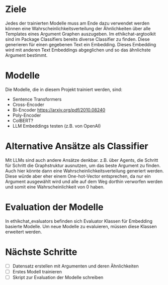 # Ziele
Jedes der trainierten Modelle muss am Ende dazu verwendet werden können eine Wahrscheinlichkeitsverteilung der Ähnlichkeiten über alle Templates eines Argument Graphen auszugeben. Im ethikchat-argtoolkit sind im Package Classifiers bereits diverse Classifier zu finden. Diese generieren für einen gegebenen Text ein Embedding. Dieses Embedding wird mit anderen Text Embeddings abgeglichen und so das ähnlichste Argument bestimmt. 

# Modelle
Die Modelle, die in diesem Projekt trainiert werden, sind:
- Sentence Transformers
- Cross-Encoder
- Bi-Encoder https://arxiv.org/pdf/2010.08240
- Poly-Encoder
- ColBERT?
- LLM Embeddings testen (z.B. von OpenAI)

# Alternative Ansätze als Classifier
Mit LLMs sind auch andere Ansätze denkbar. z.B. über Agents, die Schritt für Schritt die Graphstruktur ausnutzen, um das beste Argument zu finden. Auch hier könnte dann eine Wahrscheinlichkeitsverteilung generiert werden. Diese würde aber eher einem One-hot-Vector entsprechen, da nur ein Argument ausgewählt wird und alle auf dem Weg dorthin verworfen werden und somit eine Wahrscheinlichkeit von 0 haben.

# Evaluation der Modelle
In ethikchat_evaluators befinden sich Evaluator Klassen für Embedding basierte Modelle. Um neue Modelle zu evaluieren, müssen diese Klassen erweitert werden.

# Nächste Schritte
- [ ] Datensatz erstellen mit Argumenten und deren Ähnlichkeiten
- [ ] Erstes Modell trainieren
- [ ] Skript zur Evaluation der Modelle schreiben
